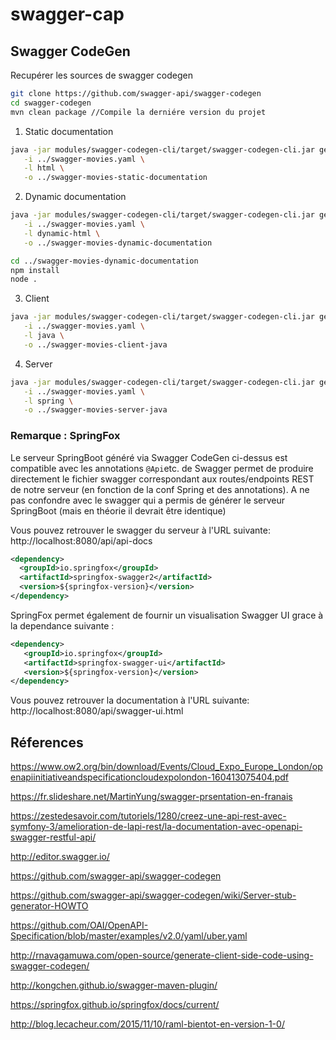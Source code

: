 # swagger-cap


## Swagger CodeGen

Recupérer les sources de swagger codegen
```sh
git clone https://github.com/swagger-api/swagger-codegen
cd swagger-codegen
mvn clean package //Compile la derniére version du projet
```


1. Static documentation
```sh
java -jar modules/swagger-codegen-cli/target/swagger-codegen-cli.jar generate \
   -i ../swagger-movies.yaml \
   -l html \
   -o ../swagger-movies-static-documentation
```

2. Dynamic documentation
```sh
java -jar modules/swagger-codegen-cli/target/swagger-codegen-cli.jar generate \
   -i ../swagger-movies.yaml \
   -l dynamic-html \
   -o ../swagger-movies-dynamic-documentation
```

```sh
cd ../swagger-movies-dynamic-documentation
npm install
node .
```
 
3. Client   
```sh
java -jar modules/swagger-codegen-cli/target/swagger-codegen-cli.jar generate \
   -i ../swagger-movies.yaml \
   -l java \
   -o ../swagger-movies-client-java
```

4. Server
```sh
java -jar modules/swagger-codegen-cli/target/swagger-codegen-cli.jar generate \
   -i ../swagger-movies.yaml \
   -l spring \
   -o ../swagger-movies-server-java
```

### Remarque : SpringFox

Le serveur SpringBoot généré via Swagger CodeGen ci-dessus est compatible avec les annotations ``@Api``etc. de Swagger permet de produire directement le fichier swagger correspondant aux routes/endpoints REST de notre serveur (en fonction de la conf Spring et des annotations). A ne pas confondre avec le swagger qui a permis de générer le serveur SpringBoot (mais en théorie il devrait être identique)


Vous pouvez retrouver le swagger du serveur à l'URL suivante:
http://localhost:8080/api/api-docs

 ```xml
<dependency>
   <groupId>io.springfox</groupId>
   <artifactId>springfox-swagger2</artifactId>
   <version>${springfox-version}</version>
</dependency>
```


SpringFox permet également de fournir un visualisation Swagger UI grace à la dependance suivante :
 ```xml
<dependency>
    <groupId>io.springfox</groupId>
    <artifactId>springfox-swagger-ui</artifactId>
    <version>${springfox-version}</version>
</dependency>
```

Vous pouvez retrouver la documentation à l'URL suivante:
http://localhost:8080/api/swagger-ui.html

## Réferences

https://www.ow2.org/bin/download/Events/Cloud_Expo_Europe_London/openapiinitiativeandspecificationcloudexpolondon-160413075404.pdf

https://fr.slideshare.net/MartinYung/swagger-prsentation-en-franais

https://zestedesavoir.com/tutoriels/1280/creez-une-api-rest-avec-symfony-3/amelioration-de-lapi-rest/la-documentation-avec-openapi-swagger-restful-api/

http://editor.swagger.io/

https://github.com/swagger-api/swagger-codegen

https://github.com/swagger-api/swagger-codegen/wiki/Server-stub-generator-HOWTO

https://github.com/OAI/OpenAPI-Specification/blob/master/examples/v2.0/yaml/uber.yaml

http://rnavagamuwa.com/open-source/generate-client-side-code-using-swagger-codegen/

http://kongchen.github.io/swagger-maven-plugin/

https://springfox.github.io/springfox/docs/current/

http://blog.lecacheur.com/2015/11/10/raml-bientot-en-version-1-0/

